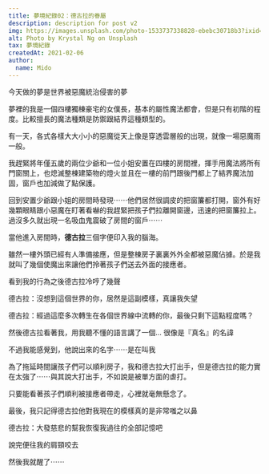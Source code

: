 ```yaml
---
title: 夢境紀錄02：德古拉的眷屬
description: description for post v2
img: https://images.unsplash.com/photo-1533737338828-ebebc30718b3?ixid=MXwxMjA3fDB8MHxwaG90by1wYWdlfHx8fGVufDB8fHw%3D&ixlib=rb-1.2.1&auto=format&fit=crop&w=634&q=80
alt: Photo by Krystal Ng on Unsplash
tax: 夢境紀錄
createdAt: 2021-02-06
author:
  name: Mido
---
```


今天做的夢是世界被惡魔統治侵害的夢

夢裡的我是一個四樓獨棟豪宅的女僕長，基本的屬性魔法都會，但是只有初階的程度。比較擅長的魔法種類是防禦跟結界這種類型的。

有一天，各式各樣大大小小的惡魔從天上像是穿透雲層般的出現，就像一場惡魔雨一般。

我趕緊將年僅五歲的兩位少爺和一位小姐安置在四樓的房間裡，揮手用魔法將所有門窗關上，也熄滅整棟建築物的燈火並且在一樓的前門跟後門都上了結界魔法加固，窗戶也加減做了點保護。

回到安置少爺跟小姐的房間時發現⋯⋯他們居然很調皮的把窗簾都打開，窗外有好幾顆眼睛跟小惡魔在盯著看嚇的我趕緊把孩子們拉離開窗邊，迅速的把窗簾拉上。過沒多久就出現一名吸血鬼震破了房間的窗戶⋯⋯

當他進入房間時，**德古拉**三個字便印入我的腦海。

雖然一樓外頭已經有人準備接應，但是整棟房子裏裏外外全都被惡魔佔據。於是我就叫了幾個使魔出來讓他們拎著孩子們送去外面的接應者。

看到我的行為之後德古拉冷哼了幾聲

德古拉：沒想到這個世界的你，居然是這副模樣，真讓我失望

德古拉：經過這麼多次轉生在各個世界線中流轉的你，最後只剩下這點程度嗎？

然後德古拉看著我，用我聽不懂的語言講了一個... 很像是『真名』的名諱

不過我能感覺到，他說出來的名字⋯⋯是在叫我

為了拖延時間讓孩子們可以順利房子，我和德古拉大打出手，但是德古拉的能力實在太強了⋯⋯與其說大打出手，不如說是被單方面的虐打。

只要能看著孩子們順利被接應者帶走，心裡就毫無懸念了。

最後，我只記得德古拉他對我現在的模樣真的是非常嗤之以鼻

德古拉：大發慈悲的幫我恢復我過往的全部記憶吧

說完便往我的肩頸咬去

然後我就醒了⋯⋯